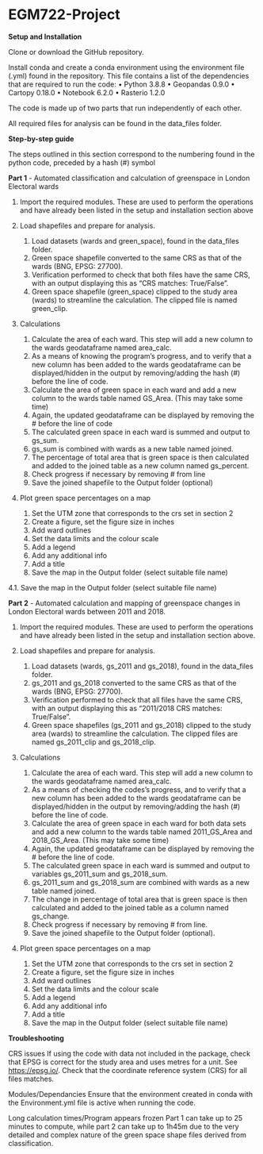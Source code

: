 # EGM722-Project

**Setup and Installation**

Clone or download the GitHub repository.

Install conda and create a conda environment using the environment file (.yml) found in the repository. This file contains a list of the dependencies that are required to run the code:
•	 Python 3.8.8
•	 Geopandas 0.9.0
•	 Cartopy 0.18.0
•	 Notebook 6.2.0
•	 Rasterio 1.2.0

The code is made up of two parts that run independently of each other.

All required files for analysis can be found in the data_files folder.

**Step-by-step guide**

The steps outlined in this section correspond to the numbering found in the python code, preceded by a hash (#) symbol

**Part 1** - Automated classification and calculation of greenspace in London Electoral wards

1. Import the required modules. These are used to perform the operations and have already been listed in the setup and 
   installation section above

2. Load shapefiles and prepare for analysis. 
   
   1. Load datasets (wards and green_space), found in the data_files folder. 
   2. Green space shapefile converted to the same CRS as that of the wards (BNG, EPSG: 27700).
   3. Verification performed to check that both files have the same CRS, with an output displaying this as “CRS matches: True/False”.
   4. Green space shapefile (green_space) clipped to the study area (wards) to streamline the calculation. The clipped file is named green_clip.

3. Calculations 

   1. Calculate the area of each ward. This step will add a new column to the wards geodataframe named area_calc.
   2. As a means of knowing the program’s progress, and to verify that a new column has been added to the wards geodataframe can be displayed/hidden in the output by removing/adding the hash (#) before the line of code. 
   3. Calculate the area of green space in each ward and add a new column to the wards table named GS_Area. (This may take some time)
   4. Again, the updated geodataframe can be displayed by removing the # before the line of code 
   5. The calculated green space in each ward is summed and output to gs_sum. 
   6. gs_sum is combined with wards as a new table named joined. 
   7. The percentage of total area that is green space is then calculated and added to the joined table as a new column named gs_percent. 
   8. Check progress if necessary by removing # from line 
   9. Save the joined shapefile to the Output folder (optional)

4. Plot green space percentages on a map

   1. Set the UTM zone that corresponds to the crs set in section 2
   2. Create a figure, set the figure size in inches
   3. Add ward outlines
   4. Set the data limits and the colour scale
   5. Add a legend
   6. Add any additional info
   7. Add a title
   8. Save the map in the Output folder (select suitable file name)

4.1. Save the map in the Output folder (select suitable file name)

**Part 2** - Automated calculation and mapping of greenspace changes in London Electoral wards between 2011 and 2018.

1. Import the required modules. These are used to perform the operations and have already been listed in the setup and 
   installation section above. 

2. Load shapefiles and prepare for analysis.

   1. Load datasets (wards, gs_2011 and gs_2018), found in the data_files folder. 
   2. gs_2011 and gs_2018 converted to the same CRS as that of the wards (BNG, EPSG: 27700). 
   3. Verification performed to check that all files have the same CRS, with an output displaying this as “2011/2018 CRS matches: True/False”. 
   4. Green space shapefiles (gs_2011 and gs_2018) clipped to the study area (wards) to streamline the calculation. The clipped files are named gs_2011_clip and gs_2018_clip.

3. Calculations

   1. Calculate the area of each ward. This step will add a new column to the wards geodataframe named area_calc. 
   2. As a means of checking the codes’s progress, and to verify that a new column has been added to the wards geodataframe can be displayed/hidden in the output by removing/adding the hash (#) before the line of code. 
   3. Calculate the area of green space in each ward for both data sets and add a new column to the wards table named 2011_GS_Area and 2018_GS_Area. (This may take some time)
   4. Again, the updated geodataframe can be displayed by removing the # before the line of code.
   5. The calculated green space in each ward is summed and output to variables gs_2011_sum and gs_2018_sum. 
   6. gs_2011_sum and gs_2018_sum are combined with wards as a new table named joined. 
   7. The change in percentage of total area that is green space is then calculated and added to the joined table as a column named gs_change. 
   8. Check progress if necessary by removing # from line.
   9. Save the joined shapefile to the Output folder (optional).

4. Plot green space percentages on a map 

   1. Set the UTM zone that corresponds to the crs set in section 2
   2. Create a figure, set the figure size in inches
   3. Add ward outlines
   4. Set the data limits and the colour scale
   5. Add a legend
   6. Add any additional info
   7. Add a title
   8. Save the map in the Output folder (select suitable file name)

**Troubleshooting**

CRS issues
If using the code with data not included in the package, check that EPSG is correct for the study area and uses metres for a unit. See https://epsg.io/. Check that the coordinate reference system (CRS) for all files matches. 

Modules/Dependancies
Ensure that the environment created in conda with the Environment.yml file is active when running the code.

Long calculation times/Program appears frozen
Part 1 can take up to 25 minutes to compute, while part 2 can take up to 1h45m due to the very detailed and complex nature of the green space shape files derived from classification. 
